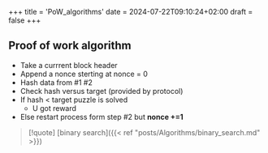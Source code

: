 +++
title = 'PoW_algorithms'
date = 2024-07-22T09:10:24+02:00
draft = false
+++

##  Proof of work algorithm 

- Take a currrent block header 
- Append a nonce sterting at nonce = 0
- Hash data from #1 #2 
- Check hash versus target (provided by protocol)
- If hash < target puzzle is solved 
	- U got reward 
- Else restart process form step #2 but **nonce +=1**

 >[!quote] [binary search]({{< ref "posts/Algorithms/binary_search.md" >}}) 